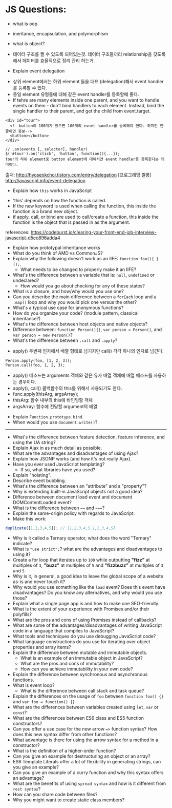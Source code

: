# JS Questions:
* what is oop
- ineritance, encapsulation, and polymorphism

* what is object?
- 데이터 구조를 짤 수 있도록 되어있는것. 데이터 구조들끼리 relationship을 갖도록 해서 데이터를 효율적으로 정리 관리 하는거.
* Explain event delegation
- 상위 element에서는 하위 element 들을 대표 (delegation)해서 event handler 를 등록할 수 있다. 
- 동일 element 유형들에 대해 같은 event handler를 등록할때 좋다. 
- If tehre are many elements inside one parent, and you want to handle events on them - don't bind handlers to each element. Instead, bind the single handler to their parent, and get the child from event.target.
```
<div id="tour">
  <!--button이 100개가 있으면 100개의 evnet handler를 등록해야 한다. 하지만 한줄이면 충분-->
  <button></button>
</div>

// .on(events [, selector], handler)
$('#tour').on('click', 'button', function(){...});
tour의 하위 element중 button element에 대해서만 event handler를 등록한다는 의미이다.
```
출처: http://hyoseokchoi.tistory.com/entry/delegation [프로그래밍 쌀롱]
http://javascript.info/event-delegation

* Explain how `this` works in JavaScript
- 'this' depends on how the function is called.
- If the new keyword is used when calling the function, this inside the function is a brand new object.
- if apply, call, or bind are used to call/create a function, this inside the function is the object that is passed in as the argument.

references:
https://codeburst.io/clearing-your-front-end-job-interview-javascript-d5ec896adda4
* Explain how prototypal inheritance works
* What do you think of AMD vs CommonJS?
* Explain why the following doesn't work as an IIFE: `function foo(){ }();`.
  * What needs to be changed to properly make it an IIFE?
* What's the difference between a variable that is: `null`, `undefined` or undeclared?
  * How would you go about checking for any of these states?
* What is a closure, and how/why would you use one?
* Can you describe the main difference between a `forEach` loop and a `.map()` loop and why you would pick one versus the other?
* What's a typical use case for anonymous functions?
* How do you organize your code? (module pattern, classical inheritance?)
* What's the difference between host objects and native objects?
* Difference between: `function Person(){}`, `var person = Person()`, and `var person = new Person()`?
* What's the difference between `.call` and `.apply`?
- apply() 두번째 인자에서 배열 형태로 넘기지만 call() 각각 하나의 인자로 넘긴다.
```
Person.apply(foo, [1, 2, 3]);
Person.call(foo, 1, 2, 3);
```
- apply() 메소드는 arguments 객체와 같은 유사 배열 객체에 배열 메소드를 사용하는 경우이다.
- apply(), call() 콜백함수의 this를 위해서 사용되기도 한다. 
- func.apply(thisArg, argsArray);
- thisArg: 함수 내부의 this에 바인딩할 객체
- argsArray: 함수에 전달할 argument의 배열

* Explain `Function.prototype.bind`.
* When would you use `document.write()`?
---------
* What's the difference between feature detection, feature inference, and using the UA string?
* Explain Ajax in as much detail as possible.
* What are the advantages and disadvantages of using Ajax?
* Explain how JSONP works (and how it's not really Ajax).
* Have you ever used JavaScript templating?
  * If so, what libraries have you used?
* Explain "hoisting".
* Describe event bubbling.
* What's the difference between an "attribute" and a "property"?
* Why is extending built-in JavaScript objects not a good idea?
* Difference between document load event and document DOMContentLoaded event?
* What is the difference between `==` and `===`?
* Explain the same-origin policy with regards to JavaScript.
* Make this work:
```javascript
duplicate([1,2,3,4,5]); // [1,2,3,4,5,1,2,3,4,5]
```
* Why is it called a Ternary operator, what does the word "Ternary" indicate?
* What is `"use strict";`? what are the advantages and disadvantages to using it?
* Create a for loop that iterates up to `100` while outputting **"fizz"** at multiples of `3`, **"buzz"** at multiples of `5` and **"fizzbuzz"** at multiples of `3` and `5`
* Why is it, in general, a good idea to leave the global scope of a website as-is and never touch it?
* Why would you use something like the `load` event? Does this event have disadvantages? Do you know any alternatives, and why would you use those?
* Explain what a single page app is and how to make one SEO-friendly.
* What is the extent of your experience with Promises and/or their polyfills?
* What are the pros and cons of using Promises instead of callbacks?
* What are some of the advantages/disadvantages of writing JavaScript code in a language that compiles to JavaScript?
* What tools and techniques do you use debugging JavaScript code?
* What language constructions do you use for iterating over object properties and array items?
* Explain the difference between mutable and immutable objects.
  * What is an example of an immutable object in JavaScript?
  * What are the pros and cons of immutability?
  * How can you achieve immutability in your own code?
* Explain the difference between synchronous and asynchronous functions.
* What is event loop?
  * What is the difference between call stack and task queue?
* Explain the differences on the usage of `foo` between `function foo() {}` and `var foo = function() {}`
* What are the differences between variables created using `let`, `var` or `const`?
* What are the differences between ES6 class and ES5 function constructors?
* Can you offer a use case for the new arrow `=>` function syntax? How does this new syntax differ from other functions?
* What advantage is there for using the arrow syntax for a method in a constructor?
* What is the definition of a higher-order function?
* Can you give an example for destructuring an object or an array?
* ES6 Template Literals offer a lot of flexibility in generating strings, can you give an example?
* Can you give an example of a curry function and why this syntax offers an advantage?
* What are the benefits of using `spread syntax` and how is it different from `rest syntax`?
* How can you share code between files?
* Why you might want to create static class members?
